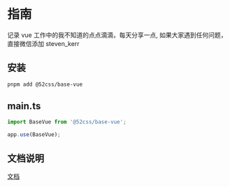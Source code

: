 # 指南

记录 vue 工作中的我不知道的点点滴滴，每天分享一点, 如果大家遇到任何问题，直接微信添加 steven_kerr

## 安装

```sh
pnpm add @52css/base-vue
```

## main.ts

```ts
import BaseVue from '@52css/base-vue';

app.use(BaseVue);
```

## 文档说明

[文档](https://52css.github.io/base-vue/)
